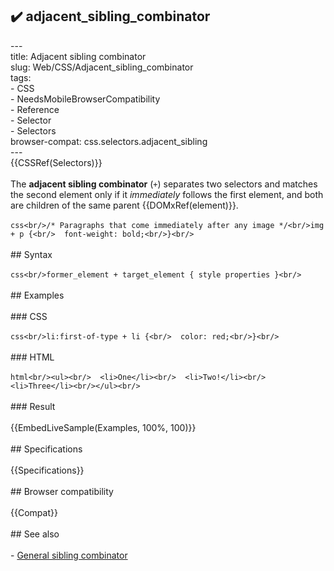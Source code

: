 ## ✔️ adjacent_sibling_combinator 
 ---<br/>title: Adjacent sibling combinator<br/>slug: Web/CSS/Adjacent_sibling_combinator<br/>tags:<br/>  - CSS<br/>  - NeedsMobileBrowserCompatibility<br/>  - Reference<br/>  - Selector<br/>  - Selectors<br/>browser-compat: css.selectors.adjacent_sibling<br/>---<br/>{{CSSRef(Selectors)}}<br/><br/>The **adjacent sibling combinator** (`+`) separates two selectors and matches the second element only if it _immediately_ follows the first element, and both are children of the same parent {{DOMxRef(element)}}.<br/><br/>```css<br/>/* Paragraphs that come immediately after any image */<br/>img + p {<br/>  font-weight: bold;<br/>}<br/>```<br/><br/>## Syntax<br/><br/>```css<br/>former_element + target_element { style properties }<br/>```<br/><br/>## Examples<br/><br/>### CSS<br/><br/>```css<br/>li:first-of-type + li {<br/>  color: red;<br/>}<br/>```<br/><br/>### HTML<br/><br/>```html<br/><ul><br/>  <li>One</li><br/>  <li>Two!</li><br/>  <li>Three</li><br/></ul><br/>```<br/><br/>### Result<br/><br/>{{EmbedLiveSample(Examples, 100%, 100)}}<br/><br/>## Specifications<br/><br/>{{Specifications}}<br/><br/>## Browser compatibility<br/><br/>{{Compat}}<br/><br/>## See also<br/><br/>- [General sibling combinator](/en-US/docs/Web/CSS/General_sibling_combinator)<br/>